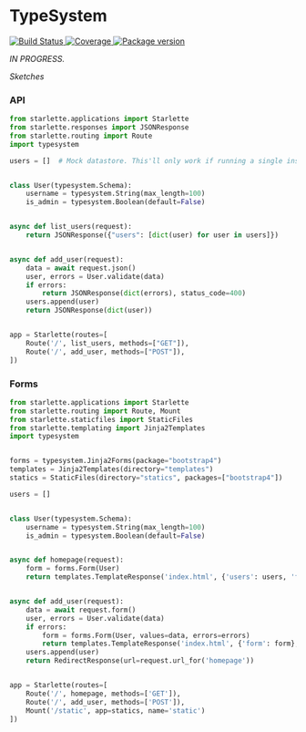 # TypeSystem

<p>
<a href="https://travis-ci.org/encode/typesystem">
    <img src="https://travis-ci.org/encode/typesystem.svg?branch=master" alt="Build Status">
</a>
<a href="https://codecov.io/gh/encode/typesystem">
    <img src="https://codecov.io/gh/encode/typesystem/branch/master/graph/badge.svg" alt="Coverage">
</a>
<a href="https://pypi.org/project/typesystem/">
    <img src="https://badge.fury.io/py/typesystem.svg" alt="Package version">
</a>
</p>

*IN PROGRESS.*

*Sketches*

### API

```python
from starlette.applications import Starlette
from starlette.responses import JSONResponse
from starlette.routing import Route
import typesystem

users = []  # Mock datastore. This'll only work if running a single instance.


class User(typesystem.Schema):
    username = typesystem.String(max_length=100)
    is_admin = typesystem.Boolean(default=False)


async def list_users(request):
    return JSONResponse({"users": [dict(user) for user in users]})


async def add_user(request):
    data = await request.json()
    user, errors = User.validate(data)
    if errors:
        return JSONResponse(dict(errors), status_code=400)
    users.append(user)
    return JSONResponse(dict(user))


app = Starlette(routes=[
    Route('/', list_users, methods=["GET"]),
    Route('/', add_user, methods=["POST"]),
])
```

### Forms

```python
from starlette.applications import Starlette
from starlette.routing import Route, Mount
from starlette.staticfiles import StaticFiles
from starlette.templating import Jinja2Templates
import typesystem


forms = typesystem.Jinja2Forms(package="bootstrap4")
templates = Jinja2Templates(directory="templates")
statics = StaticFiles(directory="statics", packages=["bootstrap4"])

users = []


class User(typesystem.Schema):
    username = typesystem.String(max_length=100)
    is_admin = typesystem.Boolean(default=False)


async def homepage(request):
    form = forms.Form(User)
    return templates.TemplateResponse('index.html', {'users': users, 'form': form})


async def add_user(request):
    data = await request.form()
    user, errors = User.validate(data)
    if errors:
        form = forms.Form(User, values=data, errors=errors)
        return templates.TemplateResponse('index.html', {'form': form}, status_code=400)
    users.append(user)
    return RedirectResponse(url=request.url_for('homepage'))


app = Starlette(routes=[
    Route('/', homepage, methods=['GET']),
    Route('/', add_user, methods=['POST']),
    Mount('/static', app=statics, name='static')
])
```
